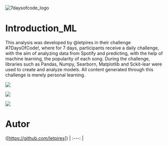 ![7daysofcode_logo](https://github.com/Leonardopedroti/Introduction_ML/assets/118215789/0fe207ba-70a1-405d-aa61-d694b3c40335)


# Introduction_ML

This analysis was developed by @letpires in their challenge #7DaysOfCode!, where for 7 days, participants receive a daily challenge, with the aim of analyzing data from Spotify and predicting, with the help of machine learning, the popularity of each song. During the challenge, libraries such as Pandas, Numpy, Searborn, Matplotlib and Sckit-lear were used to create and analyze models.
All content generated through this challenge is merely personal learning.
</p>
<img src="https://img.shields.io/badge/Status-in%20development-green"/>
</p>
<img src="https://img.shields.io/badge/Language-Python-blue"/>
</p>
<img src="https://img.shields.io/badge/Release%20Date-undetermined-yellow"/>

# Autor
 ([https://github.com/letpires]) 
| :---: | 
